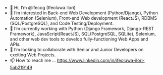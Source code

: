 - 👋 Hi, I’m @ifecog (Ifeoluwa Ilori)
- 👀 I’m interested in Back-end Web Development (Python/Django), Python Automation (Selenium), Front-end Web development (ReactJS), RDBMS (SQL/PostgreSQL), and Code Testing/Deployment.
- 🌱 I’m currently working with Python (Django Framework, Django-REST Framework), JavaScript(ReactJS), SQL(PostgreSQL, SQLite), Selenium, and other web dev tools to develop fully-functioning Web Apps and APIs.
- 💞️ I’m looking to collaborate with Senior and Junior Developers on exciting Web Projects.
- 📫 How to reach me ... https://www.linkedin.com/in/ifeoluwa-ilori-5ab219149

<!---
ifecog/ifecog is a ✨ special ✨ repository because its `README.md` (this file) appears on your GitHub profile.
You can click the Preview link to take a look at your changes.
--->
